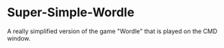 # Super-Simple-Wordle
A really simplified version of the game "Wordle" that is played on the CMD window.

